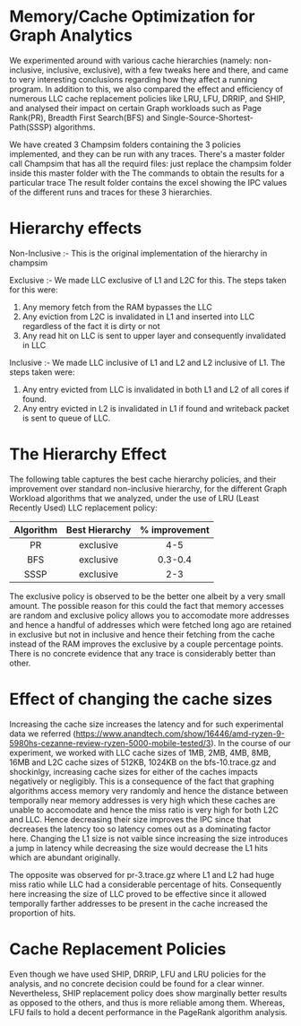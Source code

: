 # Memory/Cache Optimization for Graph Analytics

We experimented around with various cache hierarchies (namely: non-inclusive, inclusive, exclusive), with a few tweaks here and there, and came to very interesting
conclusions regarding how they affect a running program.
In addition to this, we also compared the effect and efficiency of numerous LLC cache replacement policies like LRU, LFU, DRRIP, and SHIP, and analysed their impact
on certain Graph workloads such as Page Rank(PR), Breadth First Search(BFS) and Single-Source-Shortest-Path(SSSP) algorithms.

We have created 3 Champsim folders containing the 3 policies implemented, and they can be run with any traces.
There's a master folder call Champsim that has all the requird files: just replace the champsim folder inside this master folder with the
The commands to obtain the results for a particular trace
The result folder contains the excel showing the IPC values of the different runs and traces for these 3 hierarchies.

# Hierarchy effects

Non-Inclusive :- This is the original implementation of the hierarchy in champsim

Exclusive :- We made LLC exclusive of L1 and L2C for this. The steps taken for this were:
  1. Any memory fetch from the RAM bypasses the LLC 
  2. Any eviction from L2C is invalidated in L1 and inserted into LLC regardless of the fact it is dirty or not
  3. Any read hit on LLC is sent to upper layer and consequently invalidated in LLC

Inclusive :- We made LLC inclusive of L1 and L2 and L2 inclusive of L1. The steps taken were:
  1. Any entry evicted from LLC is invalidated in both L1 and L2 of all cores if found.
  2. Any entry evicted in L2 is invalidated in L1 if found and writeback packet is sent to queue of LLC.

# The Hierarchy Effect

The following table captures the best cache hierarchy policies, and their improvement over standard non-inclusive hierarchy, for the different Graph Workload
algorithms that we analyzed, under the use of LRU (Least Recently Used) LLC replacement policy:

| Algorithm | Best Hierarchy | % improvement |
| :-----: | :-----: | :-----: |
| PR   | exclusive | 4-5 |
| BFS  | exclusive | 0.3-0.4 |
| SSSP | exclusive | 2-3 |

The exclusive policy is observed to be the better one albeit by a very small amount. The possible reason for this could the fact that memory accesses are random and 
exclusive policy allows you to accomodate more addresses and hence a handful of addresses which were fetched long ago are retained in exclusive but not in inclusive 
and hence their fetching from the cache instead of the RAM improves the exclusive by a couple percentage points. There is no concrete evidence that any trace is 
considerably better than other.

# Effect of changing the cache sizes
Increasing the cache size increases the latency and for such experimental data we referred  (https://www.anandtech.com/show/16446/amd-ryzen-9-5980hs-cezanne-review-ryzen-5000-mobile-tested/3).
In the course of our experiment, we worked with LLC cache sizes of 1MB, 2MB, 4MB, 8MB, 16MB and L2C cache sizes of 512KB, 1024KB on the bfs-10.trace.gz and shockinlgy, increasing cache sizes for either of the caches impacts negatively or negligibly. This is a consequence of the fact that graphing algorithms access memory very randomly and hence the distance between temporally near memory addresses is very high which these caches are unable to accomodate and hence the miss ratio is very high for both L2C and LLC. Hence decreasing their size improves the IPC since that decreases the latency too so latency comes out as a dominating factor here. Changing the L1 size is not vaible since increasing the size introduces a jump in latency while decreasing the size would decrease the L1 hits which are abundant originally.

The opposite was observed for pr-3.trace.gz where L1 and L2 had huge miss ratio while LLC had a considerable percentage of hits. Consequently here increasing the size of LLC proved to be effective since it allowed temporally farther addresses to be present in the cache increased the proportion of hits.

# Cache Replacement Policies
Even though we have used SHIP, DRRIP, LFU and LRU policies for the analysis, and no concrete decision could be found for a clear winner. Nevertheless, SHIP replacement policy does show marginally better results as opposed to the others, and thus is more reliable among them. Whereas, LFU fails to hold a decent performance in the PageRank algorithm analysis.



